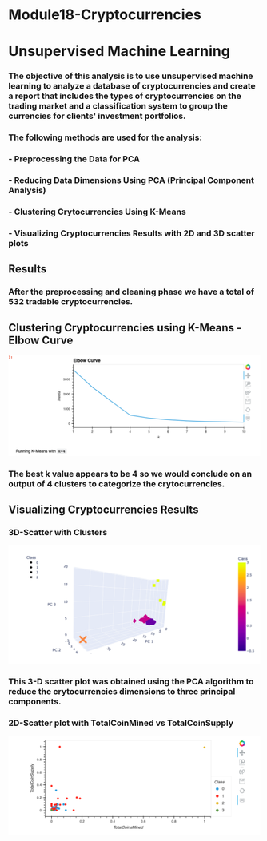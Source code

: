 # **Module18-Cryptocurrencies**
# **Unsupervised Machine Learning**

### The objective of this analysis is to use unsupervised machine learning to analyze a database of cryptocurrencies and create a report that includes the types of cryptocurrencies on the trading market and a classification system to group the currencies for clients' investment portfolios.

### The following methods are used for the analysis:

### - Preprocessing the Data for PCA
### - Reducing Data Dimensions Using PCA (Principal Component Analysis)
### - Clustering Crytocurrencies Using K-Means
### - Visualizing Cryptocurrencies Results with 2D and 3D scatter plots

## **Results**

### After the preprocessing and cleaning phase we have a total of 532 tradable cryptocurrencies.

## **Clustering Cryptocurrencies using K-Means - Elbow Curve**

![Crypto](Resources/Elbow-Curve.png)

### The best k value appears to be 4 so we would conclude on an output of 4 clusters to categorize the crytocurrencies.

## **Visualizing Cryptocurrencies Results**

### **3D-Scatter with Clusters**

![Crypto](Resources/3D-Scatter.png)

### This 3-D scatter plot was obtained using the PCA algorithm to reduce the crytocurrencies dimensions to three principal components.

### **2D-Scatter plot with TotalCoinMined vs TotalCoinSupply**

![Crypto](Resources/Hvplot-Scatter.png)
